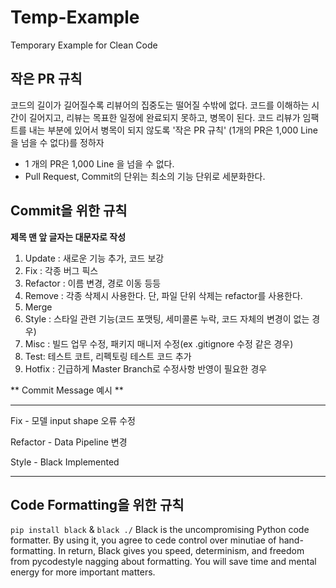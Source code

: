 # Temp-Example
Temporary Example for Clean Code

## 작은 PR 규칙

코드의 길이가 길어질수록 리뷰어의 집중도는 떨어질 수밖에 없다. 코드를 이해하는 시간이 길어지고, 리뷰는 목표한 일정에 완료되지 못하고, 병목이 된다. 코드 리뷰가 임팩트를 내는 부분에 있어서 병목이 되지 않도록 '작은 PR 규칙' (1개의 PR은 1,000 Line을 넘을 수 없다)를 정하자

- 1 개의 PR은 1,000 Line 을 넘을 수 없다.
- Pull Request, Commit의 단위는 최소의 기능 단위로 세분화한다.

## Commit을 위한 규칙

**제목 맨 앞 글자는 대문자로 작성** 

1. Update : 새로운 기능 추가, 코드 보강
2. Fix : 각종 버그 픽스
3. Refactor : 이름 변경, 경로 이동 등등
4. Remove :  각종 삭제시 사용한다. 단, 파일 단위 삭제는 refactor를 사용한다.
5. Merge
6. Style : 스타일 관련 기능(코드 포맷팅, 세미콜론 누락, 코드 자체의 변경이 없는 경우)
7. Misc : 빌드 업무 수정, 패키지 매니저 수정(ex .gitignore 수정 같은 경우)
8. Test: 테스트 코트, 리펙토링 테스트 코드 추가
9. Hotfix : 긴급하게 Master Branch로 수정사항 반영이 필요한 경우

** Commit Message 예시 **

---

Fix - 모델 input shape 오류 수정

Refactor - Data Pipeline 변경

Style - Black Implemented

---

## Code Formatting을 위한 규칙

`pip install black` & `black ./`
Black is the uncompromising Python code formatter. By using it, you agree to cede control over minutiae of hand-formatting. In return, Black gives you speed, determinism, and freedom from pycodestyle nagging about formatting. You will save time and mental energy for more important matters.
